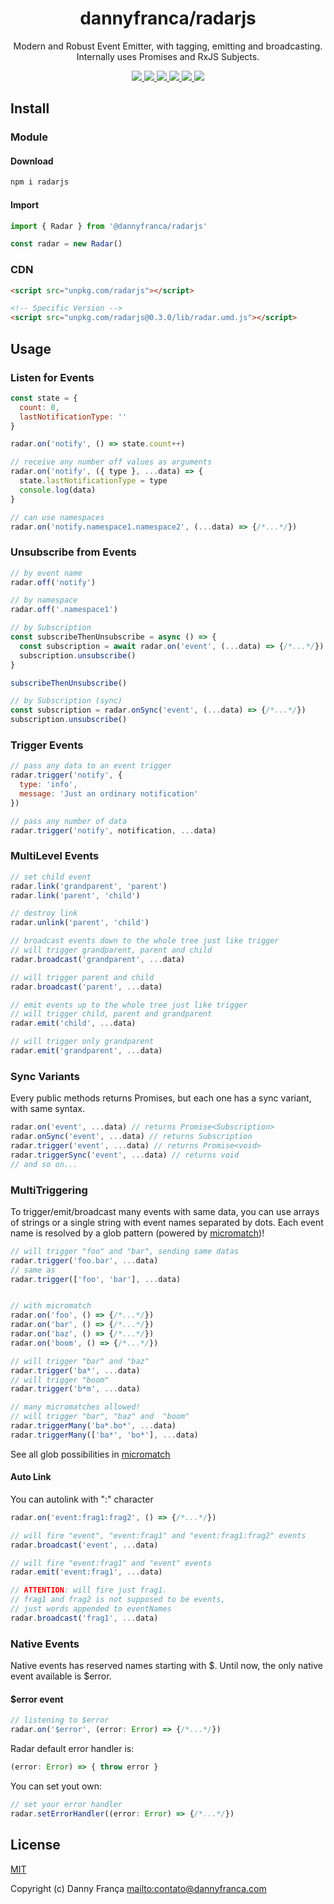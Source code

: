 <h1 align="center">dannyfranca/radarjs</h1>
<p align="center">Modern and Robust Event Emitter, with tagging, emitting and broadcasting. Internally uses Promises and RxJS Subjects.</p>
<p align="center">

<a href="https://npmjs.com/package/@dannyfranca/radarjs" target="_blank">
    <img src="https://img.shields.io/npm/dt/@dannyfranca/radarjs.svg?style=flat-square&logo=npm" />
</a>

<a href="https://npmjs.com/package/@dannyfranca/radarjs" target="_blank">
    <img src="https://img.shields.io/npm/v/@dannyfranca/radarjs/latest.svg?style=flat-square&logo=npm" />
</a>

<a href="https://travis-ci.com/dannyfranca/radarjs" target="_blank">
    <img src="https://img.shields.io/travis/dannyfranca/radarjs?style=flat-square&logo=travis" />
</a>

<a href="https://codecov.io/gh/dannyfranca/radarjs" target="_blank">
    <img src="https://img.shields.io/codecov/c/github/dannyfranca/radarjs?style=flat-square&logo=codecov" />
</a>

<a href="https://david-dm.org/dannyfranca/radarjs" target="_blank">
    <img src="https://david-dm.org/dannyfranca/radarjs/status.svg?style=flat-square" />
</a>

<a href="https://www.codacy.com/manual/dannyfranca/radarjs" target="_blank">
    <img src="https://img.shields.io/codacy/grade/addca1007fb044c3a994c7e0ec504092?style=flat-square&logo=codacy" />
</a>

</p>

## Install

### Module

#### Download

```bash
npm i radarjs
```

#### Import

```js
import { Radar } from '@dannyfranca/radarjs'

const radar = new Radar()
```

### CDN

```html
<script src="unpkg.com/radarjs"></script>

<!-- Specific Version -->
<script src="unpkg.com/radarjs@0.3.0/lib/radar.umd.js"></script>
```

## Usage

### Listen for Events

```js
const state = {
  count: 0,
  lastNotificationType: ''
}

radar.on('notify', () => state.count++)

// receive any number off values as arguments
radar.on('notify', ({ type }, ...data) => {
  state.lastNotificationType = type
  console.log(data)
}

// can use namespaces
radar.on('notify.namespace1.namespace2', (...data) => {/*...*/})
```

### Unsubscribe from Events

```js
// by event name
radar.off('notify')

// by namespace
radar.off('.namespace1')

// by Subscription
const subscribeThenUnsubscribe = async () => {
  const subscription = await radar.on('event', (...data) => {/*...*/})
  subscription.unsubscribe()
}

subscribeThenUnsubscribe()

// by Subscription (sync)
const subscription = radar.onSync('event', (...data) => {/*...*/})
subscription.unsubscribe()
```

### Trigger Events

```js
// pass any data to an event trigger
radar.trigger('notify', {
  type: 'info',
  message: 'Just an ordinary notification'
})

// pass any number of data
radar.trigger('notify', notification, ...data)
```

### MultiLevel Events

```js
// set child event
radar.link('grandparent', 'parent')
radar.link('parent', 'child')

// destroy link
radar.unlink('parent', 'child')

// broadcast events down to the whole tree just like trigger
// will trigger grandparent, parent and child
radar.broadcast('grandparent', ...data)

// will trigger parent and child
radar.broadcast('parent', ...data)

// emit events up to the whole tree just like trigger
// will trigger child, parent and grandparent
radar.emit('child', ...data)

// will trigger only grandparent
radar.emit('grandparent', ...data)
```

### Sync Variants

Every public methods returns Promises, but each one has a sync variant, with same syntax.

```js
radar.on('event', ...data) // returns Promise<Subscription>
radar.onSync('event', ...data) // returns Subscription
radar.trigger('event', ...data) // returns Promise<void>
radar.triggerSync('event', ...data) // returns void
// and so on...
```

### MultiTriggering

To trigger/emit/broadcast many events with same data, you can use arrays of strings or a single string with event names separated by dots. Each event name is resolved by a glob pattern (powered by [micromatch](https://github.com/micromatch/micromatch))!

```js
// will trigger "foo" and "bar", sending same datas
radar.trigger('foo.bar', ...data)
// same as
radar.trigger(['foo', 'bar'], ...data)


// with micromatch
radar.on('foo', () => {/*...*/})
radar.on('bar', () => {/*...*/})
radar.on('baz', () => {/*...*/})
radar.on('boom', () => {/*...*/})

// will trigger "bar" and "baz"
radar.trigger('ba*', ...data) 
// will trigger "boom"
radar.trigger('b*m', ...data)

// many micromatches allowed!
// will trigger "bar", "baz" and  "boom"
radar.triggerMany('ba*.bo*', ...data)
radar.triggerMany(['ba*', 'bo*'], ...data)
```

See all glob possibilities in [micromatch](https://github.com/micromatch/micromatch)

#### Auto Link

You can autolink with ":" character

```js
radar.on('event:frag1:frag2', () => {/*...*/})

// will fire "event", "event:frag1" and "event:frag1:frag2" events
radar.broadcast('event', ...data)

// will fire "event:frag1" and "event" events
radar.emit('event:frag1', ...data)

// ATTENTION: will fire just frag1.
// frag1 and frag2 is not supposed to be events,
// just words appended to eventNames
radar.broadcast('frag1', ...data)
```

### Native Events

Native events has reserved names starting with $. Until now, the only native event available is $error.

#### $error event

```typescript
// listening to $error
radar.on('$error', (error: Error) => {/*...*/})
```

Radar default error handler is:

```typescript
(error: Error) => { throw error }
```

You can set yout own:

```typescript
// set your error handler
radar.setErrorHandler((error: Error) => {/*...*/})
```

## License

[MIT](./LICENSE)

Copyright (c) Danny França <mailto:contato@dannyfranca.com>
